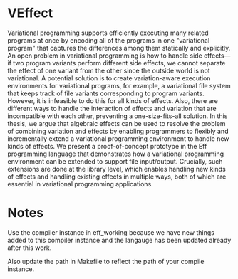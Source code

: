 # VEffect

Variational programming supports efficiently executing many related programs at once by encoding all of the programs in one "variational program" that captures the differences among them statically and explicitly. An open problem in variational programming is how to handle side effects—if two program variants perform different side effects, we cannot separate the effect of one variant from the other since the outside world is not variational. A potential solution is to create variation-aware execution environments for variational programs, for example, a variational file system that keeps track of file variants corresponding to program variants. However, it is infeasible to do this for all kinds of effects. Also, there are different ways to handle the interaction of effects and variation that are incompatible with each other, preventing a one-size-fits-all solution.
In this thesis, we argue that algebraic effects can be used to resolve the problem of combining variation and effects by enabling programmers to flexibly and incrementally extend a variational programming environment to handle new kinds of effects. We present a proof-of-concept prototype in the Eff programming language that demonstrates how a variational programming environment can be extended to support file input/output. Crucially, such extensions are done at the library level, which enables handling new kinds of effects and handling existing effects in multiple ways, both of which are essential in variational programming applications.


# Notes

Use the compiler instance in eff_working because we have new things added to this compiler instance and the langauge has been updated already after this work.

Also update the path in Makefile to reflect the path of your compile instance. 



